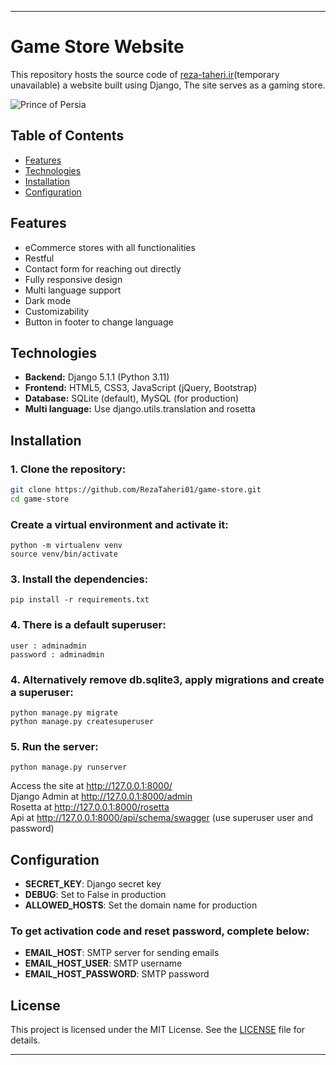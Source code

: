 * * *


# Game Store Website

This repository hosts the source code of [reza-taheri.ir](https://reza-taheri.ir)(temporary unavailable) a website built using Django, The site serves as a gaming store.

![Prince of Persia](https://github.com/user-attachments/assets/adc80554-142e-46a8-a94a-1a7534d25ad1)

## Table of Contents

- [Features](#features)
- [Technologies](#technologies)
- [Installation](#installation)
- [Configuration](#configuration)

## Features

- eCommerce stores with all functionalities
- Restful 
- Contact form for reaching out directly
- Fully responsive design
- Multi language support
- Dark mode
- Customizability
- Button in footer to change language

## Technologies

- **Backend:** Django 5.1.1 (Python 3.11)
- **Frontend:** HTML5, CSS3, JavaScript (jQuery, Bootstrap)
- **Database:** SQLite (default), MySQL (for production)
- **Multi language:** Use django.utils.translation and rosetta

## Installation

### 1. Clone the repository:

```bash
git clone https://github.com/RezaTaheri01/game-store.git
cd game-store
```

### Create a virtual environment and activate it:

```
python -m virtualenv venv
source venv/bin/activate
```

### 3. Install the dependencies:

```
pip install -r requirements.txt
```
### 4. There is a default superuser:

```
user : adminadmin
password : adminadmin
```

### 4. Alternatively remove db.sqlite3, apply migrations and create a superuser:

```
python manage.py migrate
python manage.py createsuperuser
```

### 5. Run the server:

```
python manage.py runserver
```

Access the site at http://127.0.0.1:8000/<br>
Django Admin at http://127.0.0.1:8000/admin<br>
Rosetta at http://127.0.0.1:8000/rosetta<br>
Api at http://127.0.0.1:8000/api/schema/swagger (use superuser user and password)<br>

## Configuration

- **SECRET_KEY**: Django secret key
- **DEBUG**: Set to False in production
- **ALLOWED_HOSTS**: Set the domain name for production
 ### To get activation code and reset password, complete below:
- **EMAIL_HOST**: SMTP server for sending emails
- **EMAIL_HOST_USER**: SMTP username
- **EMAIL_HOST_PASSWORD**: SMTP password

## License

This project is licensed under the MIT License. See the [LICENSE](https://github.com/RezaTaheri01/game-store/edit/main/LICENSE) file for details.


* * *
